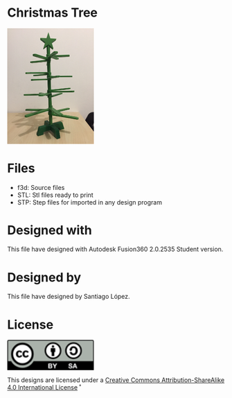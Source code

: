 # Christmas Tree
<img src="christmas.tree.JPG" width="200" align = "center">

# Files
* f3d: Source files
* STL: Stl files ready to print
* STP: Step files for imported in any design program

# Designed with
This file have designed with Autodesk Fusion360 2.0.2535 Student version.
# Designed by
This file have designed by Santiago López.

# License
<img src="../by-sa.png" width="200" align = "center">

This designs are licensed under a [Creative Commons Attribution-ShareAlike 4.0 International License](http://creativecommons.org/licenses/by-sa/4.0/)
˚
